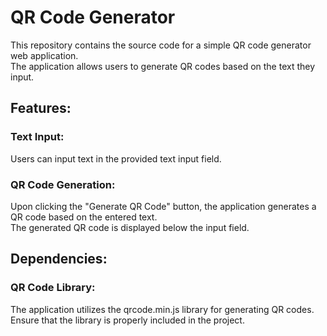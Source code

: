 <h1>QR Code Generator</h1>
This repository contains the source code for a simple QR code generator web application.<br/> The application allows users to generate QR codes based on the text they input.

<h2>Features:</h2>

<h3>Text Input:</h3>

Users can input text in the provided text input field.

<h3>QR Code Generation:</h3>

Upon clicking the "Generate QR Code" button, the application generates a QR code based on the entered text.<br/>
The generated QR code is displayed below the input field.

<h2>Dependencies:</h2>

<h3>QR Code Library:</h3> 
The application utilizes the qrcode.min.js library for generating QR codes.<br/> Ensure that the library is properly included in the project.

